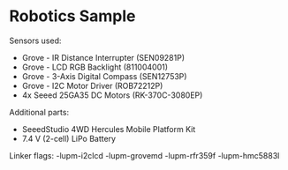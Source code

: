 Robotics Sample
==============

Sensors used:
* Grove - IR Distance Interrupter (SEN09281P)
* Grove - LCD RGB Backlight (811004001)
* Grove - 3-Axis Digital Compass (SEN12753P)
* Grove - I2C Motor Driver (ROB72212P)
* 4x Seeed 25GA35 DC Motors (RK-370C-3080EP)

Additional parts:
* SeeedStudio 4WD Hercules Mobile Platform Kit
* 7.4 V (2-cell) LiPo Battery

Linker flags:
-lupm-i2clcd -lupm-grovemd -lupm-rfr359f -lupm-hmc5883l
